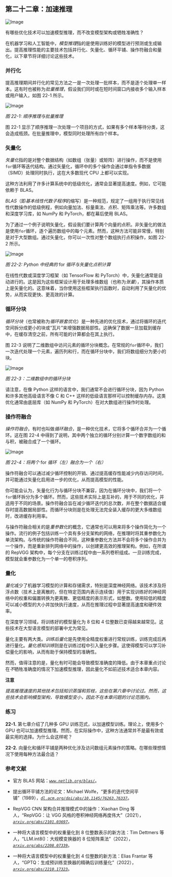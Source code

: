 ## 第二十二章：**加速推理**

![Image](img/common.jpg)

有哪些优化技术可以加速模型推理，而不改变模型架构或牺牲准确性？

在机器学习和人工智能中，*模型推理*指的是使用训练好的模型进行预测或生成输出。提高推理性能的主要技术包括并行化、矢量化、循环平铺、操作符融合和量化，以下章节将详细讨论这些技术。

### **并行化**

提高推理期间并行化的常见方法之一是一次处理一批样本，而不是逐个处理单一样本。这有时也被称为*批量推理*，假设我们同时或在短时间窗口内接收多个输入样本或用户输入，如图 22-1 所示。

![Image](img/22fig01.jpg)

*图 22-1: 顺序推理与批量推理*

图 22-1 显示了顺序推理一次处理一个项目的方式，如果有多个样本等待分类，这会造成瓶颈。在批量推理中，模型同时处理所有四个样本。

### **矢量化**

*矢量化*指的是对整个数据结构（如数组（张量）或矩阵）进行操作，而不是使用`for`循环等迭代结构。通过矢量化，循环中的多个操作会通过单指令多数据（SIMD）处理同时执行，这在大多数现代 CPU 上都可以实现。

这种方法利用了许多计算系统中的低级优化，通常会显著提高速度。例如，它可能依赖于 BLAS。

*BLAS*（即*基本线性代数子程序*的缩写）是一种规范，规定了一组用于执行常见线性代数操作的低级例程，例如向量加法、标量乘法、点积、矩阵乘法等。许多数组和深度学习库，如 NumPy 和 PyTorch，都在幕后使用 BLAS。

为了通过一个例子说明矢量化，假设我们要计算两个向量的点积。非矢量化的做法是使用`for`循环，逐个遍历数组中的每个元素。然而，这种方法可能非常慢，特别是对于大型数组。通过矢量化，你可以一次性对整个数组执行点积操作，如图 22-2 所示。

![Image](img/22fig02.jpg)

*图 22-2: Python 中经典的* for *循环与矢量化点积计算*

在线性代数或深度学习框架（如 TensorFlow 和 PyTorch）中，矢量化通常是自动进行的。这是因为这些框架设计用于处理多维数组（也称为*张量*），其操作本质上是矢量化的。这意味着，当你使用这些框架执行函数时，自动利用了矢量化的优势，从而实现更快、更高效的计算。

### **循环分块**

*循环分块*（也常被称为*循环嵌套优化*）是一种先进的优化技术，通过将循环的迭代空间拆分成更小的块或“瓦片”来增强数据局部性。这确保了数据一旦加载到缓存中，在缓存清空之前，所有可能的计算都会在其上执行。

图 22-3 说明了二维数组中访问元素的循环分块概念。在常规的`for`循环中，我们一次迭代处理一个元素，遍历列和行，而在循环分块中，我们将数组细分为更小的块。

![Image](img/22fig03.jpg)

*图 22-3：二维数组中的循环分块*

请注意，在像 Python 这样的语言中，我们通常不会进行循环分块，因为 Python 和许多其他高级语言不像 C 和 C++ 这样的低级语言那样可以控制缓存内存。这类优化通常由底层库（如 NumPy 和 PyTorch）在对大数组进行操作时处理。

### **操作符融合**

*操作符融合*，有时也叫做*循环融合*，是一种优化技术，它将多个循环合并为一个循环。这在图 22-4 中得到了说明，其中两个独立的循环分别计算一个数字数组的和与积，被融合成了一个循环。

![Image](img/22fig04.jpg)

*图 22-4：将两个* for *循环（左）融合为一个（右）*

操作符融合可以通过减少循环控制的开销、通过提高缓存性能减少内存访问时间，并可能通过矢量化启用进一步的优化，从而提高模型的性能。

你可能会认为，矢量化行为与循环分块不兼容，因为在循环分块中，我们将一个`for`循环拆分为多个循环。然而，这些技术实际上是互补的，用于不同的优化，并适用于不同的场景。操作符融合旨在减少循环迭代的总次数，并在整个数据适合缓存时提高数据局部性。而循环分块则是在处理无法完全装入缓存的更大多维数组时，改进缓存利用率。

与操作符融合相关的是*重参数化*的概念，它通常也可以用来将多个操作简化为一个操作。流行的例子包括训练一个具有多分支架构的网络，在推理时将其重参数化为单流架构。与传统的操作符融合不同，这种重参数化方法并不会将多个操作合并为一个操作，而是重新排列网络中的操作，以创建更高效的推理架构。例如，在所谓的 RepVGG 架构中，每个分支在训练过程中由一系列卷积组成。一旦训练完成，模型就会重参数化为一个单一的卷积序列。

### **量化**

*量化*减少了机器学习模型的计算和存储需求，特别是深度神经网络。该技术涉及将浮点数（技术上是离散的，但在特定范围内表示连续值）用于实现训练好的神经网络中的权重和偏置转换为更离散、更低精度的表示形式，如整数。使用较低的精度可以减小模型的大小并加快执行速度，从而在推理过程中显著提高速度和硬件效率。

在深度学习领域，将训练好的模型量化为 8 位和 4 位整数已变得越来越常见。这些技术在大型语言模型的部署中尤为常见。

量化主要有两大类。*训练后量化*是先使用全精度权重进行常规训练，训练完成后再进行量化。*量化感知训练*则是在训练过程中引入量化步骤。这使得模型可以学习补偿量化的影响，从而有助于保持模型的准确性。

然而，值得注意的是，量化有时可能会导致模型准确度的降低。由于本章重点讨论在*不*牺牲准确度的情况下加速模型推理，因此量化不如前述技术适合本章内容。

**注意**

*提高推理速度的其他技术包括知识蒸馏和剪枝，这些在第六章中讨论过。然而，这些技术会影响模型架构，导致模型变小，因此不在本章问题的讨论范围内。*

### **练习**

**22-1.** 第七章介绍了几种多 GPU 训练范式，以加速模型训练。理论上，使用多个 GPU 也可以加速模型推理。然而，在实际操作中，这种方法通常并不是最有效或最实用的选择。为什么会这样呢？

**22-2.** 向量化和循环平铺是两种优化涉及访问数组元素操作的策略。在哪些理想情况下使用每种方法最合适？

### **参考文献**

+   官方 BLAS 网站：*[`www.netlib.org/blas/`](https://www.netlib.org/blas/)*。

+   提出循环平铺方法的论文：Michael Wolfe，“更多的迭代空间平铺”（1989），*[`dl.acm.org/doi/abs/10.1145/76263.76337`](https://dl.acm.org/doi/abs/10.1145/76263.76337)*。

+   RepVGG CNN 架构合并推理模式中的操作：Xiaohan Ding 等人，“RepVGG：让 VGG 风格的卷积神经网络再度伟大”（2021），*[`arxiv.org/abs/2101.03697`](https://arxiv.org/abs/2101.03697)*。

+   一种将大语言模型中的权重量化到 8 位整数表示的新方法：Tim Dettmers 等人，“LLM.int8()：大规模变换器的 8 位矩阵乘法”（2022），*[`arxiv.org/abs/2208.07339`](https://arxiv.org/abs/2208.07339)*。

+   一种将大语言模型中的权重量化到 4 位整数的新方法：Elias Frantar 等人，“GPTQ：生成预训练变换器的精确后训练量化”（2022），*[`arxiv.org/abs/2210.17323`](https://arxiv.org/abs/2210.17323)*。

